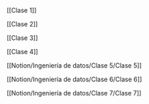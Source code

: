 [[Clase 1]]

[[Clase 2]]

[[Clase 3]]

[[Clase 4]]

[[Notion/Ingeniería de datos/Clase 5/Clase 5]]

[[Notion/Ingeniería de datos/Clase 6/Clase 6]]

[[Notion/Ingeniería de datos/Clase 7/Clase 7]]